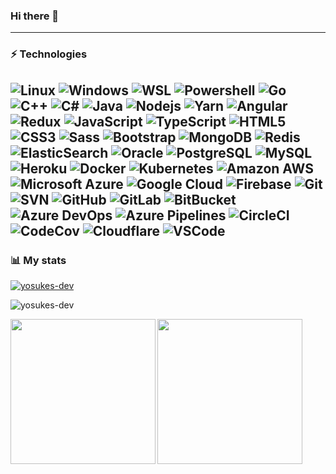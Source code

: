### Hi there 👋

<!--
**yosukes-dev/yosukes-dev** is a ✨ _special_ ✨ repository because its `README.md` (this file) appears on your GitHub profile.

Here are some ideas to get you started:

- 🔭 I’m currently working on ...
- 🌱 I’m currently learning ...
- 👯 I’m looking to collaborate on ...
- 🤔 I’m looking for help with ...
- 💬 Ask me about ...
- 📫 How to reach me: ...
- 😄 Pronouns: ...
- ⚡ Fun fact: ...
-->
---
### ⚡ Technologies

![Linux](https://img.shields.io/badge/-Linux-000000.svg?logo=linux&style=flat-square)
![Windows](https://img.shields.io/badge/-Windows-0078D6.svg?logo=windows&style=flat-square)
![WSL](https://img.shields.io/badge/-WSL-000000.svg?logo=linux&style=flat-square)
![Powershell](https://img.shields.io/badge/-Powershell-000000.svg?logo=powershell&style=flat-square)
![Go](https://img.shields.io/badge/-Go-76E1FE.svg?logo=go&style=flat-square)
<img alt="C++" src="https://img.shields.io/badge/-C%2B%2B-00599C?style=flat-square&logo=C%2B%2B&logoColor=white">
<img alt="C#" src="https://img.shields.io/badge/-C%23-228b22?style=flat-square&logo=C&logoColor=white">
![Java](https://img.shields.io/badge/-Java-007396.svg?logo=java&style=flat-square)
![Nodejs](https://img.shields.io/badge/-Nodejs-black?style=flat-square&logo=Node.js)
![Yarn](https://img.shields.io/badge/-Yarn-000000.svg?logo=yarn&style=flat-square)
![Angular](https://img.shields.io/badge/-Angular-DD0031.svg?logo=angular&style=flat-square)
![Redux](https://img.shields.io/badge/-Redux-764ABC.svg?logo=redux&style=flat-square)
![JavaScript](https://img.shields.io/badge/-JavaScript-black?style=flat-square&logo=javascript)
![TypeScript](https://img.shields.io/badge/-TypeScript-007ACC?style=flat-square&logo=typescript)
![HTML5](https://img.shields.io/badge/-HTML5-E34F26?style=flat-square&logo=html5&logoColor=white)
![CSS3](https://img.shields.io/badge/-CSS3-1572B6?style=flat-square&logo=css3)
![Sass](https://img.shields.io/badge/-Sass-000000.svg?logo=sass&style=flat-square)
![Bootstrap](https://img.shields.io/badge/-Bootstrap-563D7C?style=flat-square&logo=bootstrap)
![MongoDB](https://img.shields.io/badge/-MongoDB-black?style=flat-square&logo=mongodb)
![Redis](https://img.shields.io/badge/-Redis-black?style=flat-square&logo=Redis)
![ElasticSearch](https://img.shields.io/badge/-ElasticSearch-005571?style=flat-square&logo=elasticsearch)
![Oracle](https://img.shields.io/badge/-Oracle-F80000.svg?logo=oracle&style=flat-square)
![PostgreSQL](https://img.shields.io/badge/-PostgreSQL-336791?style=flat-square&logo=postgresql)
![MySQL](https://img.shields.io/badge/-MySQL-black?style=flat-square&logo=mysql)
![Heroku](https://img.shields.io/badge/-Heroku-430098?style=flat-square&logo=heroku)
![Docker](https://img.shields.io/badge/-Docker-black?style=flat-square&logo=docker)
![Kubernetes](https://img.shields.io/badge/-Kubernetes-black.svg?logo=kubernetes&style=flat-square)
![Amazon AWS](https://img.shields.io/badge/Amazon%20AWS-232F3E?style=flat-square&logo=amazon-aws)
![Microsoft Azure](https://img.shields.io/badge/Microsoft%20Azure-232F7E?style=flat-square&logo=microsoft-azure)
![Google Cloud](https://img.shields.io/badge/Google%20Cloud-black?style=flat-square&logo=google-cloud)
![Firebase](https://img.shields.io/badge/-Firebase-FF9e3d.svg?logo=firebase&style=flat-square)
![Git](https://img.shields.io/badge/-Git-black?style=flat-square&logo=git)
![SVN](https://img.shields.io/badge/-Subversion-000000.svg?logo=subversion&style=flat-square)
![GitHub](https://img.shields.io/badge/-GitHub-181717?style=flat-square&logo=github)
![GitLab](https://img.shields.io/badge/-GitLab-FCA121?style=flat-square&logo=gitlab)
![BitBucket](https://img.shields.io/badge/-BitBucket-darkblue?style=flat-square&logo=bitbucket)
![Azure DevOps](https://img.shields.io/badge/-Azure%20devops-0078D7.svg?logo=azure-devops&style=flat-square)
![Azure Pipelines](https://img.shields.io/badge/-Azure%20pipelines-2560E0.svg?logo=azure-pipelines&style=flat-square)
![CircleCI](https://img.shields.io/badge/-Circleci-343434.svg?logo=circleci&style=flat-square)
![CodeCov](https://img.shields.io/badge/-Codecov-000000.svg?logo=codecov&style=flat-square)
![Cloudflare](https://img.shields.io/badge/-Cloudflare-000000.svg?logo=cloudflare&style=flat-square)
![VSCode](https://img.shields.io/badge/-Visual%20Studio%20Code-007ACC.svg?style=flat-square&logo=visual-studio-code)
---

### 📊 My stats

<p align="left"> <a href="https://github.com/ryo-ma/github-profile-trophy"><img src="https://github-profile-trophy.vercel.app/?username=yosukes-dev&row=1&theme=onedark" alt="yosukes-dev" /></a> </p>

<p><img align="center" src="https://github-readme-streak-stats.herokuapp.com/?user=yosukes-dev&theme=onedark" alt="yosukes-dev" /></p>

<a href="https://github.com/anuraghazra/github-readme-stats"><img align="left" height="232rem" src="https://github-readme-stats.vercel.app/api/top-langs/?username=yosukes-dev&theme=onedark" /></a>
<a href="https://github.com/anuraghazra/github-readme-stats"><img align="center" height="232rem" src="https://github-readme-stats.vercel.app/api?username=yosukes-dev&theme=onedark" /></a>
